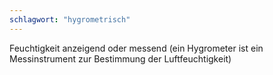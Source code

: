 ```yaml
---
schlagwort: "hygrometrisch"
---
```

Feuchtigkeit anzeigend oder messend (ein Hygrometer ist ein Messinstrument zur Bestimmung der Luftfeuchtigkeit)

